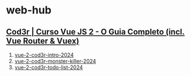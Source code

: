 # web-hub

## [Cod3r | Curso Vue JS 2 - O Guia Completo (incl. Vue Router & Vuex)](https://www.udemy.com/course/vue-js-completo)
1. [vue-2-cod3r-intro-2024](https://github.com/richardborgesdev/vue-2-cod3r-intro-2024)
2. [vue-2-cod3r-monster-killer-2024](https://github.com/richardborgesdev/vue-2-cod3r-monster-killer-2024)
3. [vue-2-cod3r-todo-list-2024](https://github.com/richardborgesdev/vue-2-cod3r-todo-list-2024)

